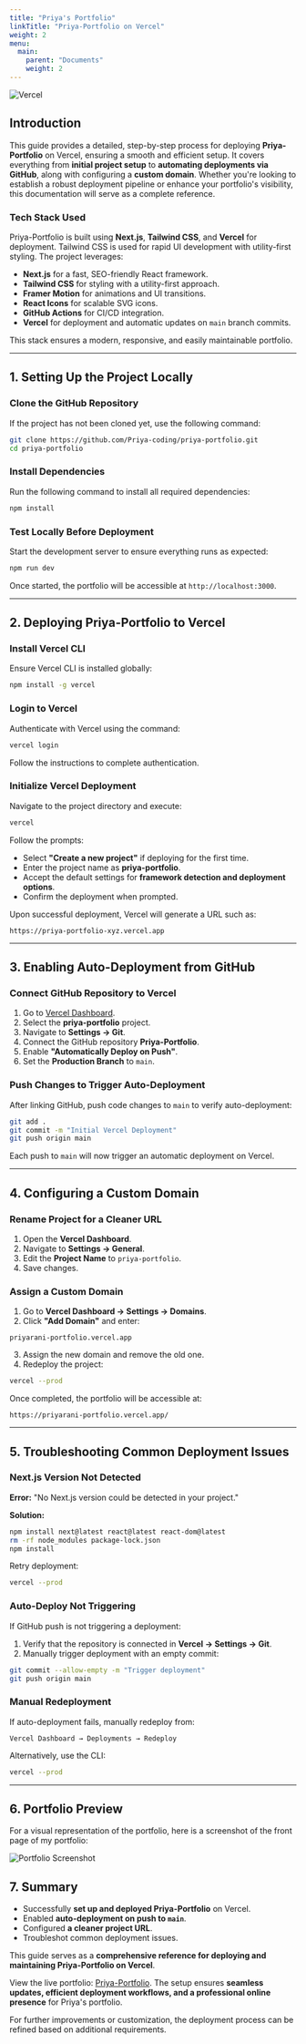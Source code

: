 ```yaml
---
title: "Priya's Portfolio"
linkTitle: "Priya-Portfolio on Vercel"
weight: 2
menu:
  main:
    parent: "Documents"
    weight: 2
---
```


![Vercel](../../images/vercel.svg)

## Introduction
This guide provides a detailed, step-by-step process for deploying **Priya-Portfolio** on Vercel, ensuring a smooth and efficient setup. It covers everything from **initial project setup** to **automating deployments via GitHub**, along with configuring a **custom domain**. Whether you're looking to establish a robust deployment pipeline or enhance your portfolio's visibility, this documentation will serve as a complete reference.

### Tech Stack Used
Priya-Portfolio is built using **Next.js**, **Tailwind CSS**, and **Vercel** for deployment. Tailwind CSS is used for rapid UI development with utility-first styling. The project leverages:
- **Next.js** for a fast, SEO-friendly React framework.
- **Tailwind CSS** for styling with a utility-first approach.
- **Framer Motion** for animations and UI transitions.
- **React Icons** for scalable SVG icons.
- **GitHub Actions** for CI/CD integration.
- **Vercel** for deployment and automatic updates on `main` branch commits.

This stack ensures a modern, responsive, and easily maintainable portfolio.

---

## 1. Setting Up the Project Locally

### Clone the GitHub Repository
If the project has not been cloned yet, use the following command:
```sh
git clone https://github.com/Priya-coding/priya-portfolio.git
cd priya-portfolio
```

### Install Dependencies
Run the following command to install all required dependencies:
```sh
npm install
```

### Test Locally Before Deployment
Start the development server to ensure everything runs as expected:
```sh
npm run dev
```
Once started, the portfolio will be accessible at `http://localhost:3000`.

---

## 2. Deploying Priya-Portfolio to Vercel

### Install Vercel CLI
Ensure Vercel CLI is installed globally:
```sh
npm install -g vercel
```

### Login to Vercel
Authenticate with Vercel using the command:
```sh
vercel login
```
Follow the instructions to complete authentication.

### Initialize Vercel Deployment
Navigate to the project directory and execute:
```sh
vercel
```
Follow the prompts:
- Select **"Create a new project"** if deploying for the first time.
- Enter the project name as **priya-portfolio**.
- Accept the default settings for **framework detection and deployment options**.
- Confirm the deployment when prompted.

Upon successful deployment, Vercel will generate a URL such as:
```
https://priya-portfolio-xyz.vercel.app
```

---

## 3. Enabling Auto-Deployment from GitHub

### Connect GitHub Repository to Vercel
1. Go to [Vercel Dashboard](https://vercel.com/dashboard).
2. Select the **priya-portfolio** project.
3. Navigate to **Settings → Git**.
4. Connect the GitHub repository **Priya-Portfolio**.
5. Enable **"Automatically Deploy on Push"**.
6. Set the **Production Branch** to `main`.

### Push Changes to Trigger Auto-Deployment
After linking GitHub, push code changes to `main` to verify auto-deployment:
```sh
git add .
git commit -m "Initial Vercel Deployment"
git push origin main
```
Each push to `main` will now trigger an automatic deployment on Vercel.

---

## 4. Configuring a Custom Domain

### Rename Project for a Cleaner URL
1. Open the **Vercel Dashboard**.
2. Navigate to **Settings → General**.
3. Edit the **Project Name** to `priya-portfolio`.
4. Save changes.

### Assign a Custom Domain
1. Go to **Vercel Dashboard → Settings → Domains**.
2. Click **"Add Domain"** and enter:
```
priyarani-portfolio.vercel.app
```
3. Assign the new domain and remove the old one.
4. Redeploy the project:
```sh
vercel --prod
```
Once completed, the portfolio will be accessible at:
```
https://priyarani-portfolio.vercel.app/
```

---

## 5. Troubleshooting Common Deployment Issues

### Next.js Version Not Detected
**Error:** "No Next.js version could be detected in your project."

**Solution:**
```sh
npm install next@latest react@latest react-dom@latest
rm -rf node_modules package-lock.json
npm install
```
Retry deployment:
```sh
vercel --prod
```

### Auto-Deploy Not Triggering
If GitHub push is not triggering a deployment:
1. Verify that the repository is connected in **Vercel → Settings → Git**.
2. Manually trigger deployment with an empty commit:
```sh
git commit --allow-empty -m "Trigger deployment"
git push origin main
```

### Manual Redeployment
If auto-deployment fails, manually redeploy from:
```
Vercel Dashboard → Deployments → Redeploy
```
Alternatively, use the CLI:
```sh
vercel --prod
```

---

## 6. Portfolio Preview
For a visual representation of the portfolio, here is a screenshot of the front page of my portfolio:

![Portfolio Screenshot](../../images/portfolio_frontpage.png)

## 7. Summary
- Successfully **set up and deployed Priya-Portfolio** on Vercel.
- Enabled **auto-deployment on push to `main`**.
- Configured **a cleaner project URL**.
- Troubleshot common deployment issues.

This guide serves as a **comprehensive reference for deploying and maintaining Priya-Portfolio on Vercel**.

View the live portfolio: [Priya-Portfolio](https://priyarani-portfolio.vercel.app/). The setup ensures **seamless updates, efficient deployment workflows, and a professional online presence** for Priya's portfolio.

For further improvements or customization, the deployment process can be refined based on additional requirements.
